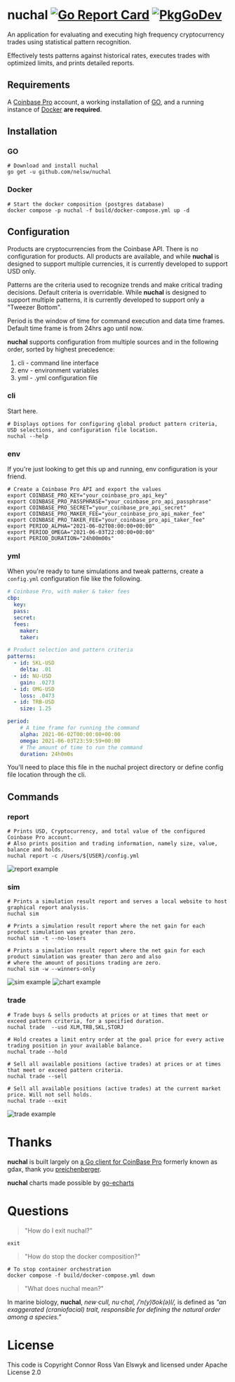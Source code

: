 # nuchal [![Go Report Card][5]][4] [![PkgGoDev][7]][6]

An application for evaluating and executing high frequency cryptocurrency trades using statistical pattern recognition. 

Effectively tests patterns against historical rates, executes trades with optimized limits, and prints detailed reports.

## Requirements
A [Coinbase Pro][1] account, a working installation of [GO][2], and a running instance of [Docker][3] **are required**.

## Installation

### GO
```shell
# Download and install nuchal 
go get -u github.com/nelsw/nuchal
```

### Docker
```shell
# Start the docker composition (postgres database)
docker compose -p nuchal -f build/docker-compose.yml up -d
```

## Configuration

Products are cryptocurrencies from the Coinbase API. There is no configuration for products. All products are available,
and while **nuchal** is designed to support multiple currencies, it is currently developed to support USD only.

Patterns are the criteria used to recognize trends and make critical trading decisions. Default criteria is overridable.
While **nuchal** is designed to support multiple patterns, it is currently developed to support only a "Tweezer Bottom".

Period is the window of time for command execution and data time frames. Default time frame is from 24hrs ago until now.

**nuchal** supports configuration from multiple sources and in the following order, sorted by highest precedence:
1. cli - command line interface
2. env - environment variables
3. yml - .yml configuration file

### cli
Start here.
```shell
# Displays options for configuring global product pattern criteria, USD selections, and configuration file location.
nuchal --help
```

### env
If you're just looking to get this up and running, env configuration is your friend.
```shell
# Create a Coinbase Pro API and export the values
export COINBASE_PRO_KEY="your_coinbase_pro_api_key"
export COINBASE_PRO_PASSPHRASE="your_coinbase_pro_api_passphrase"
export COINBASE_PRO_SECRET="your_coinbase_pro_api_secret"
export COINBASE_PRO_MAKER_FEE="your_coinbase_pro_api_maker_fee"
export COINBASE_PRO_TAKER_FEE="your_coinbase_pro_api_taker_fee"
export PERIOD_ALPHA="2021-06-02T08:00:00+00:00"
export PERIOD_OMEGA="2021-06-03T22:00:00+00:00"
export PERIOD_DURATION="24h00m00s"
```

### yml 
When you're ready to tune simulations and tweak patterns, create a `config.yml` configuration file like the following.
```yaml
# Coinbase Pro, with maker & taker fees
cbp:
  key:
  pass:
  secret:
  fees:
    maker:
    taker:

# Product selection and pattern criteria
patterns:
  - id: SKL-USD
    delta: .01
  - id: NU-USD
    gain: .0273
  - id: OMG-USD
    loss: .0473
  - id: TRB-USD
    size: 1.25

period:
    # A time frame for running the command 
    alpha: 2021-06-02T00:00:00+00:00
    omega: 2021-06-03T23:59:59+00:00
    # The amount of time to run the command
    duration: 24h0m0s
```
You'll need to place this file in the nuchal project directory or define config file location through the cli.

## Commands

### report
```shell
# Prints USD, Cryptocurrency, and total value of the configured Coinbase Pro account.
# Also prints position and trading information, namely size, value, balance and holds.
nuchal report -c /Users/${USER}/config.yml
```
![report example][10]

### sim
```shell
# Prints a simulation result report and serves a local website to host graphical report analysis.
nuchal sim

# Prints a simulation result report where the net gain for each product simulation was greater than zero.
nuchal sim -t --no-losers

# Prints a simulation result report where the net gain for each product simulation was greater than zero and also 
# where the amount of positions trading are zero.	
nuchal sim -w --winners-only
```
![sim example][12]
![chart example][14]

### trade
```shell
# Trade buys & sells products at prices or at times that meet or exceed pattern criteria, for a specified duration.
nuchal trade  --usd XLM,TRB,SKL,STORJ

# Hold creates a limit entry order at the goal price for every active trading position in your available balance.
nuchal trade --hold

# Sell all available positions (active trades) at prices or at times that meet or exceed pattern criteria.
nuchal trade --sell

# Sell all available positions (active trades) at the current market price. Will not sell holds.
nuchal trade --exit
```

![trade example][11]

# Thanks
**nuchal** is built largely on [a Go client for CoinBase Pro][8] formerly known as gdax, thank you [preichenberger][9].

**nuchal** charts made possible by [go-echarts][16] 

# Questions

> "How do I exit nuchal?"
```shell
exit
```

> "How do stop the docker composition?"
```shell
# To stop container orchestration
docker compose -f build/docker-compose.yml down
```

> "What does nuchal mean?" 

In marine biology, **nuchal**, *new⋅cull, nu⋅chal, /ˈn(y)o͞ok(ə)l/,* is defined as *"an exaggerated (craniofacial) trait, 
responsible for defining the natural order among a species."*

# License
This code is Copyright Connor Ross Van Elswyk and licensed under Apache License 2.0

[1]: https://pro.coinbase.com
[2]: https://golang.org/
[3]: https://www.docker.com/
[4]: https://goreportcard.com/report/github.com/nelsw/nuchal
[5]: https://goreportcard.com/badge/github.com/nelsw/nuchal
[6]: https://pkg.go.dev/mod/github.com/nelsw/nuchal
[7]: https://pkg.go.dev/badge/mod/github.com/nelsw/nuchal
[8]: https://github.com/preichenberger/go-coinbasepro
[9]: https://github.com/preichenberger
[10]: .github/report.png?raw=true
[11]: .github/trade.png?raw=true
[12]: .github/sim.png?raw=true
[13]: https://www.investopedia.com/articles/active-trading/040714/tweezers-provide-precision-trend-traders.asp
[14]: .github/charts.png?raw=true
[16]: https://github.com/go-echarts/go-echarts